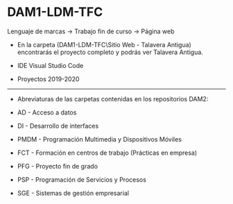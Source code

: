 # DAM1-LDM-TFC
Lenguaje de marcas -> Trabajo fin de curso -> Página web

* En la carpeta (DAM1-LDM-TFC\Sitio Web - Talavera Antigua) encontrarás el proyecto completo y podrás ver Talavera Antigua.
* IDE Visual Studio Code

* Proyectos 2019-2020
*******************************************************************
* Abreviaturas de las carpetas contenidas en los repositorios DAM2:

* AD - Acceso a datos
* DI - Desarrollo de interfaces
* PMDM - Programación Multimedia y Dispositivos Móviles
* FCT - Formación en centros de trabajo (Prácticas en empresa)
* PFG - Proyecto fin de grado
* PSP - Programación de Servicios y Procesos
* SGE - Sistemas de gestión empresarial